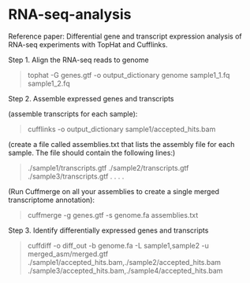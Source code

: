 # RNA-seq-analysis

Reference paper: Differential gene and transcript expression analysis of RNA-seq experiments with TopHat and Cufflinks.

Step 1. Align the RNA-seq reads to genome
> tophat -G genes.gtf -o output_dictionary genome sample1_1.fq sample1_2.fq

Step 2. Assemble expressed genes and transcripts

(assemble transcripts for each sample):
> cufflinks -o output_dictionary sample1/accepted_hits.bam

(create a file called assemblies.txt that lists the assembly file for each sample. The file should contain the following lines:)
> ./sample1/transcripts.gtf
  ./sample2/transcripts.gtf
  ./sample3/transcripts.gtf
  .
  .
  .
  .
  
 (Run Cuffmerge on all your assemblies to create a single merged transcriptome annotation):
 > cuffmerge -g genes.gtf -s genome.fa assemblies.txt
 
 Step 3. Identify differentially expressed genes and transcripts
 > cuffdiff -o diff_out -b genome.fa -L sample1,sample2 -u merged_asm/merged.gtf ./sample1/accepted_hits.bam,./sample2/accepted_hits.bam ./sample3/accepted_hits.bam,./sample4/accepted_hits.bam
 




